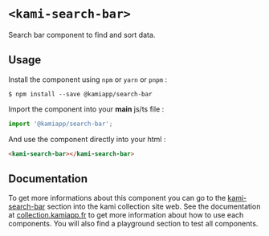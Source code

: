 # `<kami-search-bar>`

Search bar component to find and sort data.

## Usage

Install the component using ``npm`` or ``yarn`` or ``pnpm`` :

```console
$ npm install --save @kamiapp/search-bar
```

Import the component into your **main** js/ts file :

```js
import '@kamiapp/search-bar';
```
And use the component directly into your html :

```html
<kami-search-bar></kami-search-bar>
```
## Documentation

To get more informations about this component you can go to the [kami-search-bar](https://www.collection.kamiapp.fr/docs/search-bar.html) section into the kami collection site web. See the documentation at [collection.kamiapp.fr](https://www.collection.kamiapp.fr/) to get more information about how to use each components. You will also find a playground section to test all components.